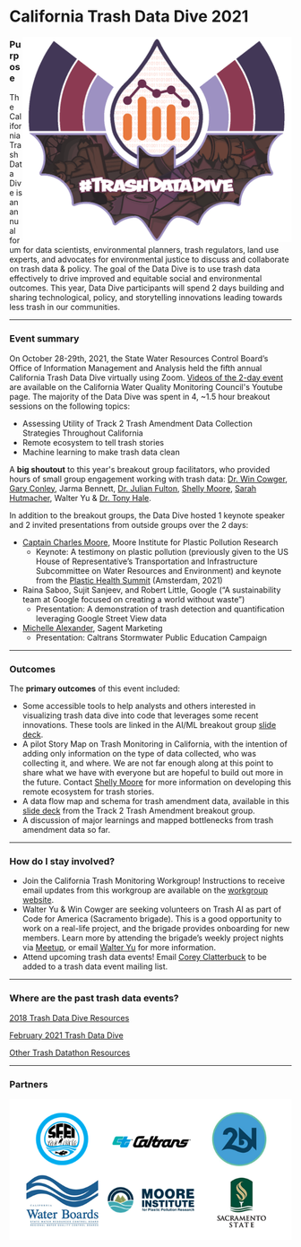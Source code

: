 # California Trash Data Dive 2021

<img align="right" src="TrashDataDive_BatR2.png" width="480"> 

### Purpose
The California Trash Data Dive is an annual forum for data scientists, environmental planners, trash regulators, land use experts, and advocates for environmental justice to discuss and collaborate on trash data & policy. The goal of the Data Dive is to use trash data effectively to drive improved and equitable social and environmental outcomes. This year, Data Dive participants will spend 2 days building and sharing technological, policy, and storytelling innovations leading towards less trash in our communities. 

***

### Event summary

On October 28-29th, 2021, the State Water Resources Control Board’s Office of Information Management and Analysis held the fifth annual California Trash Data Dive virtually using Zoom. [Videos of the 2-day event](https://www.youtube.com/channel/UCfq3UT8xzT9In0RUWSMOrxQ/playlists) are available on the California Water Quality Monitoring Council's Youtube page. The majority of the Data Dive was spent in 4, ~1.5 hour breakout sessions on the following topics:
* Assessing Utility of Track 2 Trash Amendment Data Collection Strategies Throughout California
* Remote ecosystem to tell trash stories
* Machine learning to make trash data clean


A **big shoutout** to this year's breakout group facilitators, who provided hours of small group engagement working with trash data: [Dr. Win Cowger](www.wincowger.com), [Gary Conley](https://www.2ndnaturewater.com/about/), Jarma Bennett, [Dr. Julian Fulton](https://www.researchgate.net/profile/Julian-Fulton-2), [Shelly Moore](https://mooreplasticresearch.org/staff/), [Sarah Hutmacher](https://www.sandiegoriver.org/our_team.html), Walter Yu & [Dr. Tony Hale](https://www.sfei.org/users/tony-hale).


In addition to the breakout groups, the Data Dive hosted 1 keynote speaker and 2 invited presentations from outside groups over the 2 days:
* [Captain Charles Moore](http://www.captain-charles-moore.org/), Moore Institute for Plastic Pollution Research
    * Keynote: A testimony on plastic pollution (previously given to the US House of Representative’s Transportation and Infrastructure Subcommittee on Water Resources and Environment) and keynote from the [Plastic Health Summit](https://www.plastichealthsummit.org/) (Amsterdam, 2021)
* Raina Saboo, Sujit Sanjeev, and Robert Little, Google (“A sustainability team at Google focused on creating a world without waste”)
    * Presentation: A demonstration of trash detection and quantification leveraging Google Street View data
* [Michelle Alexander](https://sagentmarketing.com/michelle-alexander/), Sagent Marketing
    * Presentation: Caltrans Stormwater Public Education Campaign

***

### Outcomes

The **primary outcomes** of this event included:
* Some accessible tools to help analysts and others interested in visualizing trash data dive into code that leverages some recent innovations. These tools are linked in the AI/ML breakout group [slide deck](https://docs.google.com/presentation/d/15fkC6zUa3EG1UsO_cLj7fJBCR_b24gXSvECWtAbbous/edit?usp=sharing).
* A pilot Story Map on Trash Monitoring in California, with the intention of adding only information on the type of data collected, who was collecting it, and where. We are not far enough along at this point to share what we have with everyone but are hopeful to build out more in the future. Contact [Shelly Moore](mailto:shellym@sfei.org) for more information on developing this remote ecosystem for trash stories.
* A data flow map and schema for trash amendment data, available in this [slide deck](https://docs.google.com/presentation/d/15rbgnAMCU2jyvJlmavo8uWypCafOteprAGMPKa1bsEM/edit#slide=id.gf812d253ed_5_62) from the Track 2 Trash Amendment breakout group. 
* A discussion of major learnings and mapped bottlenecks from trash amendment data so far. 


***

### How do I stay involved?

* Join the California Trash Monitoring Workgroup! Instructions to receive email updates from this workgroup are available on the [workgroup website](https://mywaterquality.ca.gov/monitoring_council/trash_monitoring/membership.html). 
* Walter Yu & Win Cowger are seeking volunteers on Trash AI as part of Code for America (Sacramento brigade). This is a good opportunity to work on a real-life project, and the brigade provides onboarding for new members. Learn more by attending the brigade’s weekly project nights via [Meetup](https://gcc02.safelinks.protection.outlook.com/?url=https%3A%2F%2Fwww.meetup.com%2FCode4Sac%2F&data=04%7C01%7CCorey.Clatterbuck%40Waterboards.ca.gov%7C6a7afb8786b4445dc5e508d99cfa6ec4%7Cfe186a257d4941e6994105d2281d36c1%7C0%7C0%7C637713421698656998%7CUnknown%7CTWFpbGZsb3d8eyJWIjoiMC4wLjAwMDAiLCJQIjoiV2luMzIiLCJBTiI6Ik1haWwiLCJXVCI6Mn0%3D%7C1000&sdata=xkD4jkdFvMo57GtY%2F32L7cCgGZv6ws3nomUUVeBhcyw%3D&reserved=0), or email [Walter Yu](mailto:walter.yu@dot.ca.gov) for more information.
* Attend upcoming trash data events! Email [Corey Clatterbuck](mailto:Corey.Clatterbuck@waterboards.ca.gov) to be added to a trash data event mailing list. 

***

### Where are the past trash data events?
[2018 Trash Data Dive Resources](https://github.com/SCCWRP/2018TrashDataDive)

[February 2021 Trash Data Dive](https://sites.google.com/sfei.org/trash/notes-from-the-field/trash-workshop)

[Other Trash Datathon Resources](https://cawaterboarddatacenter.github.io/Datathon-Resources/TrashProjects.html)

***

### Partners

<img align="bottom" src="2021datadive_logos.png" width="650"> 

